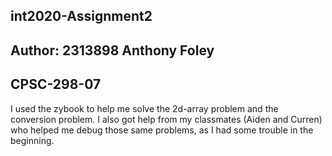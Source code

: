 ## int2020-Assignment2 
## Author: 2313898 Anthony Foley

## CPSC-298-07

 I used the zybook to help me solve the 2d-array problem and the conversion problem. I also got help from my classmates (Aiden and Curren) who helped me debug those same problems, as I had some trouble in the beginning.
